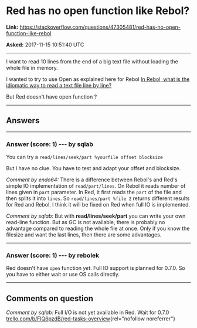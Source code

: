 # Red has no open function like Rebol?

**Link:**
<https://stackoverflow.com/questions/47305481/red-has-no-open-function-like-rebol>

**Asked:** 2017-11-15 10:51:40 UTC

------------------------------------------------------------------------

I want to read 10 lines from the end of a big text file without loading
the whole file in memory.

I wanted to try to use Open as explained here for Rebol [In Rebol, what
is the idiomatic way to read a text file line by
line?](https://stackoverflow.com/questions/27939492/in-rebol-what-is-the-idiomatic-way-to-read-a-text-file-line-by-line)

But Red doesn\'t have open function ?

------------------------------------------------------------------------

## Answers

------------------------------------------------------------------------

### Answer (score: 1) --- by sqlab

You can try a `read/lines/seek/part %yourfile offset blocksize`

But I have no clue. You have to test and adapt your offset and
blocksize.

*Comment by endo64:* There is a difference between Rebol\'s and Red\'s
simple IO implementation of `read/part/lines`. On Rebol it reads number
of lines given in `part` parameter. In Red, it first reads the `part` of
the file and then splits it into `lines`. So `read/lines/part %file 2`
returns different results for Red and Rebol. I think it will be fixed on
Red when full IO is implemented.

*Comment by sqlab:* But with **read/lines/seek/part** you can write your
own read-line function. But as GC is not available, there is probably no
advantage compared to reading the whole file at once. Only if you know
the filesize and want the last lines, then there are some advantages.

------------------------------------------------------------------------

### Answer (score: 1) --- by rebolek

Red doesn\'t have `open` function *yet*. Full IO support is planned for
0.7.0. So you have to either wait or use OS calls directly.

------------------------------------------------------------------------

## Comments on question

*Comment by sqlab:* Full I/O is not yet available in Red. Wait for 0.7.0
[trello.com/b/FlQ6pzdB/red-tasks-overview](https://trello.com/b/FlQ6pzdB/red-tasks-overview){rel="nofollow noreferrer"}
